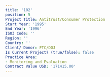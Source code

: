 ```yaml
---
title: '102'
position: 5
Project Title: Antitrust/Consumer Protection
Start Year: '1995'
End Year: '1996'
ISO3 Code: ''
Region: ''
Country: ''
Client/ Donor: FTC/DOJ
Is Current Project? (true/false): false
Practice Area:
- Monitoring and Evaluation
Contract Value USD: '171415.00'
---
```


